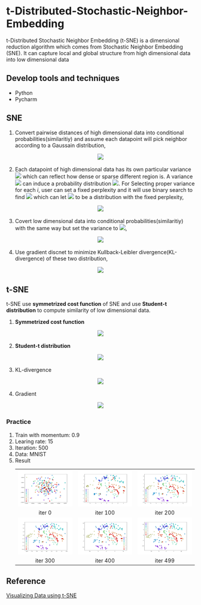 # t-Distributed-Stochastic-Neighbor-Embedding
t-Distributed Stochastic Neighbor Embedding (t-SNE) is a dimensional reduction algorithm which comes from Stochastic Neighbor Embedding (SNE). It can capture local and global structure from high dimensional data into low dimensional data

## Develop tools and techniques
+ Python
+ Pycharm

## SNE
1. Convert pairwise distances of high dimensional data into conditional probabilities(similaritiy) and assume each datapoint will pick neighbor according to a Gaussain distribution,
  <p align="center">
    <img src="https://latex.codecogs.com/svg.latex?p_%7Bj%5Clvert%20i%7D%3D%5Cfrac%7Bexp%28-%5Cleft%20%5C%7C%20%5Ctextbf%7B%5Ctextit%7Bx%7D%7D_%5Ctextbf%7B%5Ctextit%7Bi%7D%7D%20-%5Ctextbf%7B%5Ctextit%7Bx%7D%7D_%5Ctextbf%7B%5Ctextit%7Bj%7D%7D%20%5Cright%20%5C%7C%5E2/2%5Csigma%20_i%5E2%29%7D%7B%5Csum%5Cnolimits_%7Bk%5Cneq%20i%7Dexp%28-%5Cleft%20%5C%7C%20%5Ctextbf%7B%5Ctextit%7Bx%7D%7D_%5Ctextbf%7B%5Ctextit%7Bi%7D%7D%20-%20%5Ctextbf%7B%5Ctextit%7Bx%7D%7D_%5Ctextbf%7B%5Ctextit%7Bk%7D%7D%20%5Cright%20%5C%7C%5E2/2%5Csigma%20_i%5E2%29%7D" />
  </p>             
  
2. Each datapoint of high dimensional data has its own particular variance <img src="https://latex.codecogs.com/svg.latex?%5Cinline%20%5Csigma_i" /> which can reflect how dense or sparse different region is. A variance <img src="https://latex.codecogs.com/svg.latex?%5Cinline%20%5Csigma_i" /> can induce a probability distribution <img src="https://latex.codecogs.com/svg.latex?P_i" />. For Selecting proper variance for each <i>i</i>, user can set a fixed perplexity and it will use binary search to find <img src="https://latex.codecogs.com/svg.latex?%5Cinline%20%5Csigma_i" /> which can let <img src="https://latex.codecogs.com/svg.latex?P_i" /> to be a distribution with the fixed perplexity,
  <p align="center">
  <img src="https://latex.codecogs.com/svg.latex?%5Cbegin%7Barray%7D%7Blr%7D%20Perp%28P_i%29%3D2%5E%7BH%28P_i%29%7D%5C%5C%20H%28P_i%29%3D-%5Csum%5Cnolimits_j%20p_%7Bj%7Ci%7Dlog_2p_%7Bj%7Ci%7D%20%5Cend%7Barray%7D" />
  </p>
  
3. Covert low dimensional data into conditional probabilities(similaritiy) with the same way but set the variance to <img src="https://latex.codecogs.com/svg.latex?%5Cinline%20%5Cfrac%7B1%7D%7B%5Csqrt%7B2%7D%7D" />,
  <p align="center">
    <img src="https://latex.codecogs.com/svg.latex?q_%7Bj%5Clvert%20i%7D%3D%5Cfrac%7Bexp%28-%5Cleft%20%5C%7C%20%5Ctextbf%7B%5Ctextit%7By%7D%7D_%5Ctextbf%7B%5Ctextit%7Bi%7D%7D%20-%20%5Ctextbf%7B%5Ctextit%7By%7D%7D_%5Ctextbf%7B%5Ctextit%7Bj%7D%7D%20%5Cright%20%5C%7C%5E2%29%7D%7B%5Csum%5Cnolimits_%7Bk%5Cneq%20i%7Dexp%28-%5Cleft%20%5C%7C%20%5Ctextbf%7B%5Ctextit%7By%7D%7D_%5Ctextbf%7B%5Ctextit%7Bi%7D%7D%20-%20%5Ctextbf%7B%5Ctextit%7By%7D%7D_%5Ctextbf%7B%5Ctextit%7Bk%7D%7D%20%5Cright%20%5C%7C%5E2%29%7D" />
  </p>
  
4. Use gradient discnet to minimize Kullback-Leibler divergence(KL-divergence) of these two distribution,
  <p align="center">
    <img src="https://latex.codecogs.com/svg.latex?C%3D%5Csum%5Cnolimits_iKL%28P_i%7C%7CQ_i%29%3D%5Csum%5Cnolimits_i%5Csum%5Cnolimits_jp_%7Bj%7Ci%7Dlog%5Cfrac%7Bp_%7Bj%7Ci%7D%7D%7Bq_%7Bj%7Ci%7D%7D" />
  </p>
  
## t-SNE
t-SNE use **symmetrized cost function** of SNE and use **Student-t distribution** to compute similarity of low dimensional data.
1. **Symmetrized cost function**
  <p align="center">
    <img src="https://latex.codecogs.com/svg.latex?p_%7Bij%7D%3D%5Cfrac%7Bp_%7Bj%7Ci%7D&plus;p_%7Bi%7Cj%7D%7D%7B2n%7D" />
  </p>
  
2. **Student-t distribution**
  <p align="center">
    <img src="https://latex.codecogs.com/svg.latex?q_%7Bij%7D%3D%5Cfrac%7B%281&plus;%5Cleft%20%5C%7C%20%5Ctextbf%7B%5Ctextit%7By%7D%7D_%5Ctextbf%7B%5Ctextit%7Bi%7D%7D%20-%5Ctextbf%7B%5Ctextit%7By%7D%7D_%5Ctextbf%7B%5Ctextit%7Bj%7D%7D%20%5Cright%20%5C%7C%5E2%29%5E%7B-1%7D%7D%7B%5Csum%5Cnolimits_%7Bk%5Cneq%20l%7D%281&plus;%5Cleft%20%5C%7C%20%5Ctextbf%7B%5Ctextit%7By%7D%7D_%5Ctextbf%7B%5Ctextit%7Bk%7D%7D-%5Ctextbf%7B%5Ctextit%7By%7D%7D_%5Ctextbf%7B%5Ctextit%7Bl%7D%7D%20%5Cright%20%5C%7C%5E2%29%5E%7B-1%7D%7D" />
  </p>
  
3. KL-divergence
  <p align="center">
    <img src="https://latex.codecogs.com/svg.latex?C%3D%5Csum%5Cnolimits_iKL%28P%7C%7CQ%29%3D%5Csum%5Cnolimits_i%5Csum%5Cnolimits_jp_%7Bij%7Dlog%5Cfrac%7Bp_%7Bij%7D%7D%7Bq_%7Bij%7D%7D" />
  </p>

4. Gradient
  <p align="center">
    <img src="https://latex.codecogs.com/svg.latex?%5Cfrac%7B%5Cdelta%20C%7D%7B%5Cdelta%20%5Ctextbf%7B%5Ctextit%7By%7D%7D_%5Ctextbf%7B%5Ctextit%7Bi%7D%7D%7D%3D4%5Csum%5Cnolimits_j%28p_i_j-q_i_j%29%28%5Ctextbf%7B%5Ctextit%7By%7D%7D_%5Ctextbf%7B%5Ctextit%7Bi%7D%7D-%5Ctextbf%7B%5Ctextit%7By%7D%7D_%5Ctextbf%7B%5Ctextit%7Bj%7D%7D%29%281&plus;%5Cleft%20%5C%7C%20%5Ctextbf%7B%5Ctextit%7By%7D%7D_%5Ctextbf%7B%5Ctextit%7Bi%7D%7D-%5Ctextbf%7B%5Ctextit%7By%7D%7D_%5Ctextbf%7B%5Ctextit%7Bj%7D%7D%20%5Cright%20%5C%7C%5E2%29%5E%7B-1%7D" />
  </p>

### Practice
1. Train with momentum: 0.9
2. Learing rate: 15
3. Iteration: 500
4. Data: MNIST
5. Result
    <table>
      <tr align="center">
        <td><img src="https://github.com/ChienKangLu/t-Distributed-Stochastic-Neighbor-Embedding/blob/master/t_SNE/File_mnist_0123456789_200/pic/momentum_iter0.png" /></td>
        <td><img src="https://github.com/ChienKangLu/t-Distributed-Stochastic-Neighbor-Embedding/blob/master/t_SNE/File_mnist_0123456789_200/pic/momentum_iter100.png" /></td>
        <td><img src="https://github.com/ChienKangLu/t-Distributed-Stochastic-Neighbor-Embedding/blob/master/t_SNE/File_mnist_0123456789_200/pic/momentum_iter200.png" /></td>
      </tr>
      <tr align="center">
        <td>iter 0</td>
        <td>iter 100</td>
        <td>iter 200</td>
      </tr>
      <tr align="center">
        <td><img src="https://github.com/ChienKangLu/t-Distributed-Stochastic-Neighbor-Embedding/blob/master/t_SNE/File_mnist_0123456789_200/pic/momentum_iter300.png" /></td>
        <td><img src="https://github.com/ChienKangLu/t-Distributed-Stochastic-Neighbor-Embedding/blob/master/t_SNE/File_mnist_0123456789_200/pic/momentum_iter400.png" /></td>
        <td><img src="https://github.com/ChienKangLu/t-Distributed-Stochastic-Neighbor-Embedding/blob/master/t_SNE/File_mnist_0123456789_200/pic/momentum_iter499.png" /></td>
      </tr>
      <tr align="center">
        <td>iter 300</td>
        <td>iter 400</td>
        <td>iter 499</td>
      </tr>
    </table>

## Reference

[Visualizing Data using t-SNE](https://www.semanticscholar.org/paper/Visualizing-Data-using-t-SNE-Maaten-Hinton/10eb7bfa7687f498268bdf74b2f60020a151bdc6)
